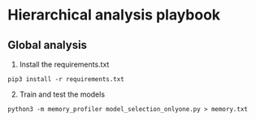 # Hierarchical analysis playbook

## Global analysis

1) Install the requirements.txt

`pip3 install -r requirements.txt`

2) Train and test the models

`python3 -m memory_profiler model_selection_onlyone.py > memory.txt`